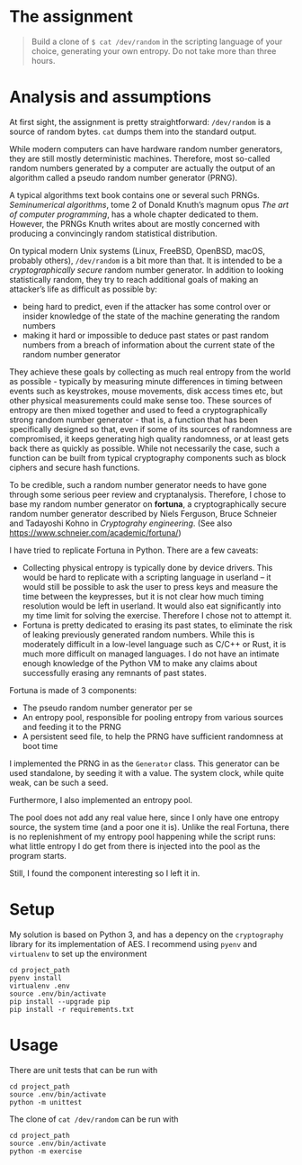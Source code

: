 # The assignment

> Build a clone of `$ cat /dev/random` in the scripting language of your choice, generating your own entropy.
> Do not take more than three hours.

# Analysis and assumptions

At first sight, the assignment is pretty straightforward: `/dev/random` is a source of random
bytes. `cat` dumps them into the standard output.

While modern computers can have hardware random number generators, they are still mostly deterministic
machines. Therefore, most so-called random numbers generated by a computer are actually the output of
an algorithm called a pseudo random number generator (PRNG).

A typical algorithms text book contains one or several such PRNGs. _Seminumerical algorithms_, tome 2 of
Donald Knuth’s magnum opus _The art of computer programming_, has a whole chapter dedicated to them. However,
the PRNGs Knuth writes about are mostly concerned with producing a convincingly random statistical distribution.

On typical modern Unix systems (Linux, FreeBSD, OpenBSD, macOS, probably others), `/dev/random` is a bit more
than that. It is intended to be a _cryptographically secure_ random number generator. In addition to looking
statistically random, they try to reach additional goals of making an attacker’s life as difficult as possible by:

- being hard to predict, even if the attacker has some control over or insider knowledge of the state of the machine
  generating the random numbers
- making it hard or impossible to deduce past states or past random numbers from a breach of information about the
  current state of the random number generator
  
They achieve these goals by collecting as much real entropy from the world as possible - typically by measuring
minute differences in timing between events such as keystrokes, mouse movements, disk access times etc, but other
physical measurements could make sense too. These sources of entropy are then mixed together and used to feed a
cryptographically strong random number generator - that is, a function that has been specifically designed so that,
even if some of its sources of randomness are compromised, it keeps generating high quality randomness, or at least
gets back there as quickly as possible. While not necessarily the case, such a function can be built from typical
cryptography components such as block ciphers and secure hash functions.

To be credible, such a random number generator needs to have gone through some serious peer review and cryptanalysis.
Therefore, I chose to base my random number generator on **fortuna**, a cryptographically secure random number generator
described by Niels Ferguson, Bruce Schneier and Tadayoshi Kohno in _Cryptograhy engineering_. (See also https://www.schneier.com/academic/fortuna/)

I have tried to replicate Fortuna in Python. There are a few caveats:

- Collecting physical entropy is typically done by device drivers. This would be hard to replicate with a scripting
  language in userland – it would still be possible to ask the user to press keys and measure the time between the keypresses,
  but it is not clear how much timing resolution would be left in userland. It would also eat significantly into my
  time limit for solving the exercise. Therefore I chose not to attempt it.
- Fortuna is pretty dedicated to erasing its past states, to eliminate the risk of leaking previously generated
  random numbers. While this is moderately difficult in a low-level language such as C/C++ or Rust, it is much more
  difficult on managed languages. I do not have an intimate enough knowledge of the Python VM to make any claims about
  successfully erasing any remnants of past states.

Fortuna is made of 3 components:
- The pseudo random number generator per se
- An entropy pool, responsible for pooling entropy from various sources and feeding it to the PRNG
- A persistent seed file, to help the PRNG have sufficient randomness at boot time

I implemented the PRNG in as the `Generator` class. This generator can be used
standalone, by seeding it with a value. The system clock, while quite weak, can be such a seed.

Furthermore, I also implemented an entropy pool.

The pool does not add any real value here, since I only have one entropy source, the system time (and a poor
one it is). Unlike the real Fortuna, there is no replenishment of my entropy pool happening while the script
runs: what little entropy I do get from there is injected into the pool as the program starts.

Still, I found the component interesting so I left it in.

# Setup

My solution is based on Python 3, and has a depency on the `cryptography` library for its implementation of
AES. I recommend using `pyenv` and `virtualenv` to set up the environment

```
cd project_path
pyenv install
virtualenv .env
source .env/bin/activate
pip install --upgrade pip
pip install -r requirements.txt
```

# Usage

There are unit tests that can be run with

```
cd project_path
source .env/bin/activate
python -m unittest
```

The clone of `cat /dev/random` can be run with

```
cd project_path
source .env/bin/activate
python -m exercise
```
